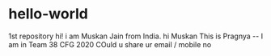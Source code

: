 # hello-world
1st repository
hi! i am Muskan Jain from India.
hi Muskan This is Pragnya -- I am in Team 38 CFG 2020
COuld u share ur email / mobile no 
